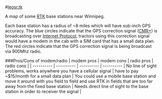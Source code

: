 #[leosr.tk](http://leosr.tk)

A map of some [RTK](https://en.wikipedia.org/wiki/Real_Time_Kinematic) base stations near Winnipeg.

Each base station has a radius of ~8 miles which will have sub-inch GPS accuracy. The blue circles indicate that the GPS correction signal ([CMR+](ftp://hayeshelp.com/TechDocs/rtcm3_v_cmr.pdf)) is broadcasting over [Internet Protocol](https://en.wikipedia.org/wiki/Internet_Protocol), tractors using this correction signal would have a modem in the cab with a SIM card that has a small data plan. The red circles indicate that the GPS correction signal is being broadcast via 900Mhz radio.

###Pros/Cons of modem/radio
| modem pros | modem cons | radio pros | radio cons |
| ---------- | ---------- | ---------- | ---------- |
No line of sight problems, works anywhere you have a cellular signal | have to pay ~$15/month for a small data plan | You could use a mobile base station and move it around with you field to field and use RTK in fields that are too far away from the fixed base station | Needs direct line of sight to the base station in order to receiver the signal |
